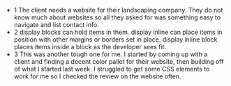 - 1 The client needs a website for their landscaping company. They do not know
much about websites so all they asked for was something easy to navigate and
list contact info.
- 2 display blocks can hold items in them. display inline can place items in
position with other margins or borders set in place. display inline block
places items inside a block as the developer sees fit.
- 3 This was another tough one for me. I started by coming up with a client and
finding a decent color pallet for their website, then building off of what I
started last week. I struggled to get some CSS elements to work for me so I
checked the review on the website often.
